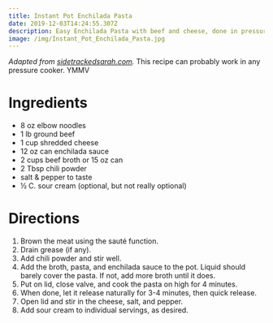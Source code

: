 ```yaml
---
title: Instant Pot Enchilada Pasta
date: 2019-12-03T14:24:55.307Z
description: Easy Enchilada Pasta with beef and cheese, done in pressure cooker.
image: /img/Instant_Pot_Enchilada_Pasta.jpg
---
```

_Adapted from_ [_sidetrackedsarah.com_](https://www.sidetrackedsarah.com/instant-pot-enchilada-pasta/)_._ This recipe can probably work in any pressure cooker. YMMV

# Ingredients

* 8 oz elbow noodles
* 1 lb ground beef
* 1 cup shredded cheese
* 12 oz can enchilada sauce
* 2 cups beef broth or 15 oz can
* 2 Tbsp chili powder
* salt & pepper to taste
* ½ C. sour cream (optional, but not really optional)

# Directions

1. Brown the meat using the sauté function.
2. Drain grease (if any).  
3. Add chili powder and stir well.
4. Add the broth, pasta, and enchilada sauce to the pot. Liquid should barely cover the pasta. If not, add more broth until it does.
5. Put on lid, close valve, and cook the pasta on high for 4 minutes.
6. When done, let it release naturally for 3-4 minutes, then quick release. 
7. Open lid and stir in the cheese, salt, and pepper.
8. Add sour cream to individual servings, as desired. 
